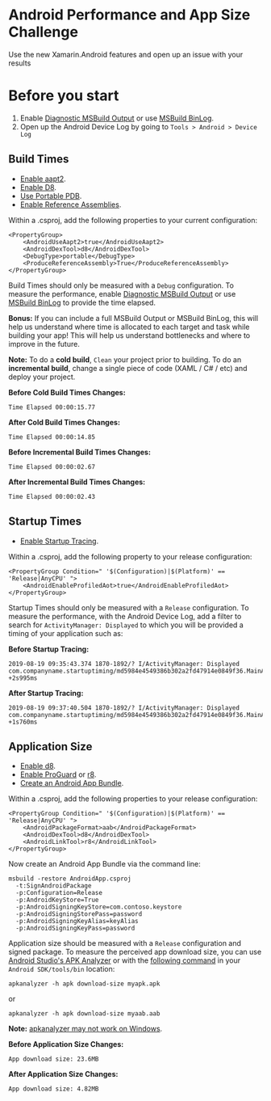 # Android Performance and App Size Challenge
Use the new Xamarin.Android features and open up an issue with your results

# Before you start

1. Enable [Diagnostic MSBuild Output](https://docs.microsoft.com/en-us/xamarin/android/troubleshooting/troubleshooting#diagnostic-msbuild-output) or use [MSBuild BinLog](http://msbuildlog.com/).
2. Open up the Android Device Log by going to `Tools > Android > Device Log`

## Build Times
- [Enable aapt2](https://devblogs.microsoft.com/xamarin/optimize-xamarin-android-builds/).
- [Enable D8](https://devblogs.microsoft.com/xamarin/androids-d8-dexer-and-r8-shrinker/).
- [Use Portable PDB](https://devblogs.microsoft.com/xamarin/optimize-xamarin-android-builds/).
- [Enable Reference Assemblies](https://devblogs.microsoft.com/xamarin/optimize-xamarin-android-builds/).

Within a .csproj, add the following properties to your current configuration:

```
<PropertyGroup>
    <AndroidUseAapt2>true</AndroidUseAapt2>
    <AndroidDexTool>d8</AndroidDexTool>
    <DebugType>portable</DebugType>
    <ProduceReferenceAssembly>True</ProduceReferenceAssembly>
</PropertyGroup>
```

Build Times should only be measured with a `Debug` configuration. To measure the performance, enable [Diagnostic MSBuild Output](https://docs.microsoft.com/en-us/xamarin/android/troubleshooting/troubleshooting#diagnostic-msbuild-output) or use [MSBuild BinLog](http://msbuildlog.com/) to provide the time elapsed. 

**Bonus:** If you can include a full MSBuild Output or MSBuild BinLog, this will help us understand where time is allocated to each target and task while building your app! This will help us understand bottlenecks and where to improve in the future.

**Note:** To do a **cold build**, `Clean` your project prior to building. To do an **incremental build**, change a single piece of code (XAML / C# / etc) and deploy your project.

**Before Cold Build Times Changes:**
```
Time Elapsed 00:00:15.77
```

**After Cold Build Times Changes:**
```
Time Elapsed 00:00:14.85
```

**Before Incremental Build Times Changes:**
```
Time Elapsed 00:00:02.67
```

**After Incremental Build Times Changes:**
```
Time Elapsed 00:00:02.43
```

## Startup Times

- [Enable Startup Tracing](https://devblogs.microsoft.com/xamarin/faster-startup-times-with-startup-tracing-on-android/).

Within a .csproj, add the following property to your release configuration:

```
<PropertyGroup Condition=" '$(Configuration)|$(Platform)' == 'Release|AnyCPU' "> 
    <AndroidEnableProfiledAot>true</AndroidEnableProfiledAot> 
</PropertyGroup>
```

Startup Times should only be measured with a `Release` configuration. To measure the performance, with the Android Device Log, add a filter to search for `ActivityManager: Displayed` to which you will be provided a timing of your application such as:

**Before Startup Tracing:**
```
2019-08-19 09:35:43.374 1870-1892/? I/ActivityManager: Displayed com.companyname.startuptiming/md5984e4549386b302a2fd47914e0849f36.MainActivity: +2s995ms
```

**After Startup Tracing:**
```
2019-08-19 09:37:40.504 1870-1892/? I/ActivityManager: Displayed com.companyname.startuptiming/md5984e4549386b302a2fd47914e0849f36.MainActivity: +1s760ms
```

## Application Size
- [Enable d8](https://devblogs.microsoft.com/xamarin/androids-d8-dexer-and-r8-shrinker/).
- [Enable ProGuard](https://docs.microsoft.com/en-us/xamarin/android/deploy-test/release-prep/proguard) or [r8](https://devblogs.microsoft.com/xamarin/androids-d8-dexer-and-r8-shrinker/).
- [Create an Android App Bundle](https://github.com/xamarin/xamarin-android/blob/master/Documentation/guides/app-bundles.md).

Within a .csproj, add the following properties to your release configuration:
```
<PropertyGroup Condition=" '$(Configuration)|$(Platform)' == 'Release|AnyCPU' "> 
    <AndroidPackageFormat>aab</AndroidPackageFormat>
    <AndroidDexTool>d8</AndroidDexTool>
    <AndroidLinkTool>r8</AndroidLinkTool>
</PropertyGroup>
```

Now create an Android App Bundle via the command line:

```
msbuild -restore AndroidApp.csproj
  -t:SignAndroidPackage
  -p:Configuration=Release
  -p:AndroidKeyStore=True
  -p:AndroidSigningKeyStore=com.contoso.keystore
  -p:AndroidSigningStorePass=password
  -p:AndroidSigningKeyAlias=keyAlias
  -p:AndroidSigningKeyPass=password
```

Application size should be measured with a `Release` configuration and signed package. To measure the perceived app download size, you can use [Android Studio's APK Analyzer](https://developer.android.com/studio/build/apk-analyzer) or with the [following command](https://developer.android.com/studio/command-line/apkanalyzer) in your `Android SDK/tools/bin` location:

```
apkanalyzer -h apk download-size myapk.apk
```

or

```
apkanalyzer -h apk download-size myaab.aab
```

**Note:** [apkanalyzer may not work on Windows](https://issuetracker.google.com/issues/75981301).

**Before Application Size Changes:**
```
App download size: 23.6MB
```

**After Application Size Changes:**
```
App download size: 4.82MB
```
